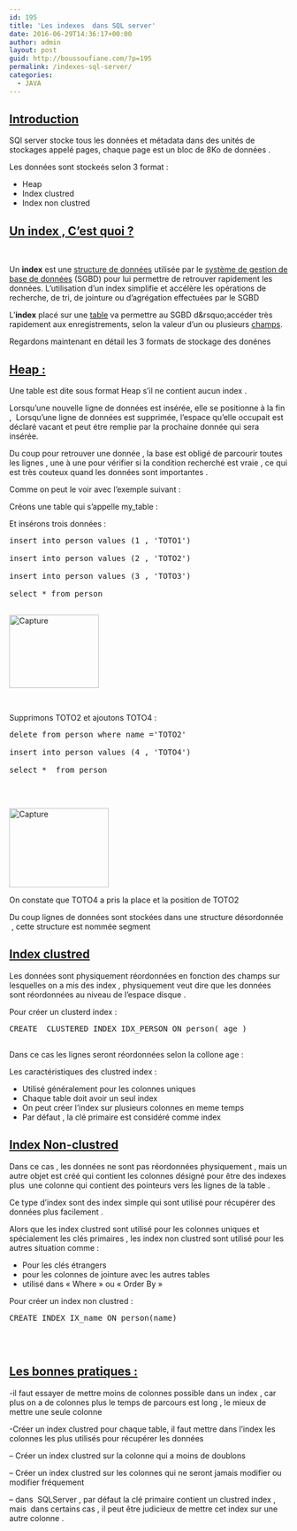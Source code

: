 ```yaml
---
id: 195
title: 'Les indexes  dans SQL server'
date: 2016-06-29T14:36:17+00:00
author: admin
layout: post
guid: http://boussoufiane.com/?p=195
permalink: /indexes-sql-server/
categories:
  - JAVA
---
```

## <u>Introduction</u>

SQl server stocke tous les données et métadata dans des unités de stockages appelé pages, chaque page est un bloc de 8Ko de données .

Les données sont stockeés selon 3 format :

  * Heap
  * Index clustred
  * Index non clustred

## <u>Un index , C’est quoi ?</u>

&nbsp;

Un **index** est une [structure de données](https://fr.wikipedia.org/wiki/Structure_de_donn%C3%A9es) utilisée par le [système de gestion de base de données](https://fr.wikipedia.org/wiki/Syst%C3%A8me_de_gestion_de_base_de_donn%C3%A9es) (SGBD) pour lui permettre de retrouver rapidement les données. L&rsquo;utilisation d&rsquo;un index simplifie et accélère les opérations de recherche, de tri, de jointure ou d&rsquo;agrégation effectuées par le SGBD

L’**index** placé sur une [table](https://fr.wikipedia.org/wiki/Table_(base_de_donn%C3%A9es)) va permettre au SGBD d&rsquo;accéder très rapidement aux enregistrements, selon la valeur d&rsquo;un ou plusieurs [champs](https://fr.wikipedia.org/wiki/Champ_(BDD)).

Regardons maintenant en détail les 3 formats de stockage des donénes

## <u>Heap : </u>

Une table est dite sous format Heap s’il ne contient aucun index .

Lorsqu’une nouvelle ligne de données est insérée, elle se positionne à la fin ,  Lorsqu’une ligne de données est supprimée, l’espace qu’elle occupait est déclaré vacant et peut étre remplie par la prochaine donnée qui sera insérée.

Du coup pour retrouver une donnée , la base est obligé de parcourir toutes les lignes , une à une pour vérifier si la condition recherché est vraie , ce qui est très couteux quand les données sont importantes .

Comme on peut le voir avec l’exemple suivant :

Créons une table qui s’appelle my_table :

Et insérons trois données :

<pre class="brush: sql; title: ; notranslate" title="">insert into person values (1 , 'TOTO1')

insert into person values (2 , 'TOTO2')

insert into person values (3 , 'TOTO3')

select * from person

</pre>

[<img class="size-full wp-image-205 aligncenter" src="http://boussoufiane.com/wp-content/uploads/2016/06/Capture.jpg" alt="Capture" width="162" height="132" />](http://boussoufiane.com/wp-content/uploads/2016/06/Capture.jpg)

&nbsp;

Supprimons TOTO2 et ajoutons TOTO4 :

<pre class="brush: sql; title: ; notranslate" title="">delete from person where name ='TOTO2'

insert into person values (4 , 'TOTO4')

select *  from person

</pre>

&nbsp;

[<img class="size-full wp-image-206 aligncenter" src="http://boussoufiane.com/wp-content/uploads/2016/06/Capture-1.jpg" alt="Capture" width="180" height="143" />](http://boussoufiane.com/wp-content/uploads/2016/06/Capture-1.jpg)

On constate que TOTO4 a pris la place et la position de TOTO2

Du coup lignes de données sont stockées dans une structure désordonnée  , cette structure est nommée segment

## <u>Index clustred </u>

Les données sont physiquement réordonnées en fonction des champs sur lesquelles on a mis des index , physiquement veut dire que les données sont réordonnées au niveau de l’espace disque .

Pour créer un clusterd index :

<pre class="brush: sql; title: ; notranslate" title="">CREATE  CLUSTERED INDEX IDX_PERSON ON person( age )

</pre>

Dans ce cas les lignes seront réordonnées selon la collone age :

Les caractéristiques des clustred index :

  * Utilisé généralement pour les colonnes uniques
  * Chaque table doit avoir un seul index
  * On peut créer l’index sur plusieurs colonnes en meme temps
  * Par défaut , la clé primaire est considéré comme index

## <u>Index Non-clustred </u>

Dans ce cas , les données ne sont pas réordonnées physiquement , mais un autre objet est créé qui contient les colonnes désigné pour être des indexes plus  une colonne qui contient des pointeurs vers les lignes de la table .

Ce type d’index sont des index simple qui sont utilisé pour récupérer des données plus facilement .

Alors que les index clustred sont utilisé pour les colonnes uniques et spécialement les clés primaires , les index non clustred sont utilisé pour les autres situation comme :

  * Pour les clés étrangers
  * pour les colonnes de jointure avec les autres tables
  * utilisé dans « Where » ou « Order By »

Pour créer un index non clustred :

<pre class="brush: sql; title: ; notranslate" title="">CREATE INDEX IX_name ON person(name)

</pre>

&nbsp;

## <span style="text-decoration: underline;">Les bonnes pratiques :</span>

-il faut essayer de mettre moins de colonnes possible dans un index , car plus on a de colonnes plus le temps de parcours est long , le mieux de mettre une seule colonne

-Créer un index clustred pour chaque table, il faut mettre dans l’index les colonnes les plus utilisés pour récupérer les données

&#8211; Créer un index clustred sur la colonne qui a moins de doublons

&#8211; Créer un index clustred sur les colonnes qui ne seront jamais modifier ou modifier fréquement

&#8211; dans  SQLServer , par défaut la clé primaire contient un clustred index , mais  dans certains cas , il peut être judicieux de mettre cet index sur une autre colonne .